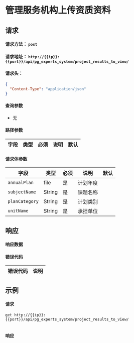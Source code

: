 # 管理服务机构上传资质资料

## 请求

#### 请求方法： `post`

#### 请求地址： `http://{{ip}}:{{port}}/api/pg_experts_system/project_results_to_view/`

#### 请求头：

```json
{
  "Content-Type": "application/json"
}
```

#### 查询参数

* 无

#### 路径参数

| 字段               | 类型   | 必须 | 说明                           | 默认 |
| ------------------ | ------ | ---- | ------------------------------ | ---- |


#### 请求体参数

| 字段               | 类型   | 必须 | 说明                           | 默认 |
| ------------------ | ------ | ---- | ------------------------------ | ---- |
| `annualPlan`             | file | 是   | 计划年度                  |      |
| `subjectName`             | String | 是   | 课题名称                       |      |
| `planCategory`             | String | 是   | 计划类别                       |      |
| `unitName`             | String | 是   | 承担单位                       |      |




## 响应

#### 响应数据

#### 错误代码

| 错误代码 | 说明             |
| -------- | ---------------- |


## 示例

#### 请求

`get http://{{ip}}:{{port}}/api/pg_experts_system/project_results_to_view/`
```json

```

#### 响应

```json

```

